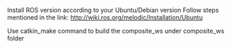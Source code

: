 Install ROS version according to your Ubuntu/Debian version
Follow steps mentioned in the link: http://wiki.ros.org/melodic/Installation/Ubuntu

Use catkin_make command to build the composite_ws under composite_ws folder
